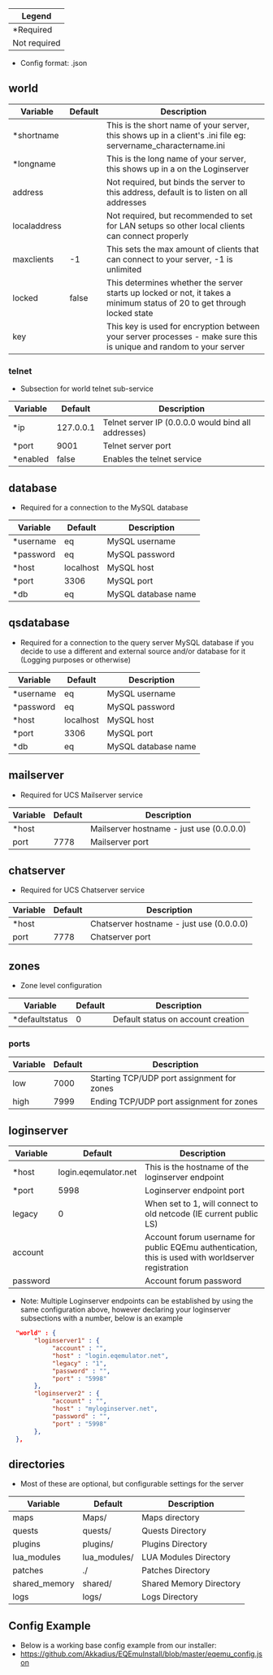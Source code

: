 | Legend  |
|--|
| *Required |
| Not required |

* Config format: .json

## world

| Variable | Default | Description |
|--|--|--|
| *shortname |  | This is the short name of your server, this shows up in a client's .ini file eg: servername_charactername.ini |
| *longname |  | This is the long name of your server, this shows up in a on the Loginserver |
| address | | Not required, but binds the server to this address, default is to listen on all addresses
| localaddress | | Not required, but recommended to set for LAN setups so other local clients can connect properly
| maxclients | -1 | This sets the max amount of clients that can connect to your server, -1 is unlimited
| locked | false | This determines whether the server starts up locked or not, it takes a minimum status of 20 to get through locked state |
| key | | This key is used for encryption between your server processes - make sure this is unique and random to your server |

### telnet

* Subsection for world telnet sub-service

| Variable | Default | Description |
|--|--|--|
| *ip | 127.0.0.1 | Telnet server IP (0.0.0.0 would bind all addresses) |
| *port | 9001 | Telnet server port |
| *enabled| false | Enables the telnet service |

## database

* Required for a connection to the MySQL database

| Variable | Default | Description |
|--|--|--|
| *username| eq | MySQL username |
| *password| eq | MySQL password |
| *host | localhost | MySQL host |
| *port| 3306 | MySQL port |
| *db | eq | MySQL database name|

## qsdatabase

* Required for a connection to the query server MySQL database if you decide to use a different and external source and/or database for it (Logging purposes or otherwise)

| Variable | Default | Description |
|--|--|--|
| *username| eq | MySQL username |
| *password| eq | MySQL password |
| *host | localhost | MySQL host |
| *port| 3306 | MySQL port |
| *db | eq | MySQL database name|

## mailserver

* Required for UCS Mailserver service

| Variable | Default | Description |
|--|--|--|
| *host|  | Mailserver hostname - just use (0.0.0.0) |
| port| 7778 | Mailserver port |

## chatserver

* Required for UCS Chatserver service

| Variable | Default | Description |
|--|--|--|
| *host|  | Chatserver hostname - just use (0.0.0.0) |
| port| 7778 | Chatserver port |

## zones

* Zone level configuration

| Variable | Default | Description |
|--|--|--|
| *defaultstatus| 0 | Default status on account creation |

### ports
| Variable | Default | Description |
|--|--|--|
| low| 7000 | Starting TCP/UDP port assignment for zones|
| high| 7999 | Ending TCP/UDP port assignment for zones|

## loginserver

| Variable | Default | Description |
|--|--|--|
| *host | login.eqemulator.net | This is the hostname of the loginserver endpoint |
| *port | 5998 | Loginserver endpoint port |
| legacy | 0 | When set to 1, will connect to old netcode (IE current public LS) |
| account |  | Account forum username for public EQEmu authentication, this is used with worldserver registration
| password | | Account forum password  | 

* Note: Multiple Loginserver endpoints can be established by using the same configuration above, however declaring your loginserver subsections with a number, below is an example

```json
  "world" : {
	   "loginserver1" : {
			"account" : "",
			"host" : "login.eqemulator.net",
			"legacy" : "1",
			"password" : "",
			"port" : "5998"
	   },
	   "loginserver2" : {
			"account" : "",
			"host" : "myloginserver.net",
			"password" : "",
			"port" : "5998"
	   },
  },
```

## directories 
* Most of these are optional, but configurable settings for the server

| Variable | Default | Description |
|--|--|--|
| maps| Maps/ | Maps directory |
| quests | quests/  | Quests Directory |
| plugins | plugins/  | Plugins Directory |
| lua_modules | lua_modules/  | LUA Modules Directory |
| patches | ./  | Patches Directory
| shared_memory| shared/  | Shared Memory Directory
| logs | logs/ | Logs Directory

## Config Example

* Below is a working base config example from our installer:
* https://github.com/Akkadius/EQEmuInstall/blob/master/eqemu_config.json

